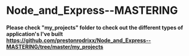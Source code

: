 # Node_and_Express--MASTERING

#### Please check "my_projects" folder to check out the different types of application's I've built https://github.com/prestonrodrixx/Node_and_Express--MASTERING/tree/master/my_projects
